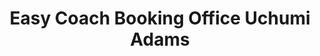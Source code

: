---
title: "Easy Coach Booking Office Uchumi Adams"
url: /nairobi/easy-coach-booking-office-uchumi-adams/
shop: travel agency
---